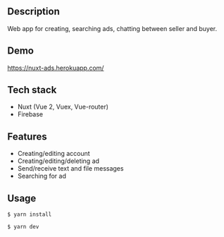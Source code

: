 ## Description
Web app for creating, searching ads, chatting between seller and buyer.

## Demo
https://nuxt-ads.herokuapp.com/

## Tech stack
* Nuxt (Vue 2, Vuex, Vue-router)
* Firebase

## Features
* Creating/editing account
* Creating/editing/deleting ad
* Send/receive text and file messages
* Searching for ad

## Usage
```
$ yarn install
```
```
$ yarn dev
```
